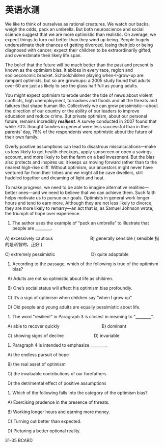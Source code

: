 # 英语水测

We like to think of ourselves as rational creatures. We watch our backs, weigh the odds, pack an umbrella. But both neuroscience and social science suggest that we are more optimistic than realistic. On average, we expect things to turn out better than they wind up being. People hugely underestimate their chances of getting divorced, losing their job or being diagnosed with cancer; expect their children to be extraordinarily gifted; and overestimate their likely life span.

The belief that the future will be much better than the past and present is known as the optimism bias. It abides in every race, region and socioeconomic bracket. Schoolchildren playing when-I-grow-up are rampant optimists, but so are grownups: a 2005 study found that adults over 60 are just as likely to see the glass half full as young adults.

You might expect optimism to erode under the tide of news about violent conflicts, high unemployment, tornadoes and floods and all the threats and failures that shape human life. Collectively we can grow pessimistic—about the direction of our country or the ability of our leaders to improve education and reduce crime. But private optimism, about our personal future, remains incredibly **_resilient_**. A survey conducted in 2007 found that while 70% thought families in general were less successful than in their parents’ day, 76% of the respondents were optimistic about the future of their own family.

Overly positive assumptions can lead to disastrous miscalculations—make us less likely to get health checkups, apply sunscreen or open a savings account, and more likely to bet the farm on a bad investment. But the bias also protects and inspires us: it keeps us moving forward rather than to the nearest high-rise cliff. Without optimism, our ancestors might never have ventured far from their tribes and we might all be cave dwellers, still huddled together and dreaming of light and heat.

To make progress, we need to be able to imagine alternative realities—better ones—and we need to believe that we can achieve them. Such faith helps motivate us to pursue our goals. Optimists in general work longer hours and tend to earn more. Although they are not less likely to divorce, they are more likely to remarry—an act that is, as Samuel Johnson wrote, the triumph of hope over experience.

1. The author uses the example of “pack an umbrella” to illustrate that people are ________.

A) excessively cautious                               B) generally sensible ( sensible 指的是*明智的*，正好 )

C) extremely pessimistic                              D) quite adaptable

1. According to the passage, which of the following is true of the optimism bias?

  A) Adults are not so optimistic about life as children.

  B) One’s social status will affect his optimism bias profoundly.

  C) It’s a sign of optimism when children say “when I grow up”.

  D) Old people and young adults are equally pessimistic about life.

1. The word “resilient” in Paragraph 3 is closest in meaning to “________”.

  A) able to recover quickly                                   B) dominant

  C) showing signs of decline                         D) invariable

1. Paragraph 4 is intended to emphasize ________.

  A) the endless pursuit of hope

  B) the real asset of optimism

  C) the invaluable contributions of our forefathers

  D) the detrimental effect of positive assumptions

1. Which of the following falls into the category of the optimism bias?

  A) Exercising prudence in the presence of threats.

  B) Working longer hours and earning more money.

  C) Turning out better than expected.

  D) Picturing a better optional reality.

31-35 BCABD
